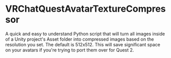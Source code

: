 # VRChatQuestAvatarTextureCompressor
A quick and easy to understand Python script that will turn all images inside of a Unity project's Asset folder into compressed images based on the resolution you set. The default is 512x512. This will save significant space on your avatars if you're trying to port them over for Quest 2.
